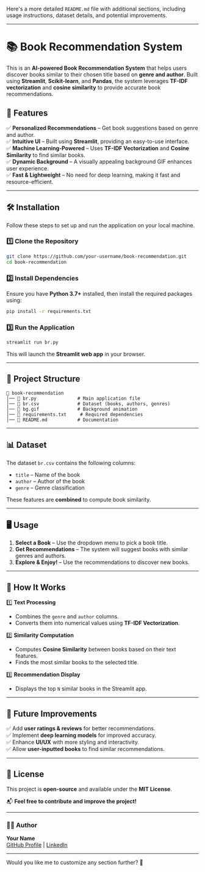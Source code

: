 Here's a more detailed `README.md` file with additional sections, including usage instructions, dataset details, and potential improvements.

---

# 📚 Book Recommendation System  

This is an **AI-powered Book Recommendation System** that helps users discover books similar to their chosen title based on **genre and author**. Built using **Streamlit**, **Scikit-learn**, and **Pandas**, the system leverages **TF-IDF vectorization** and **cosine similarity** to provide accurate book recommendations.

## 🚀 Features  
✅ **Personalized Recommendations** – Get book suggestions based on genre and author.  
✅ **Intuitive UI** – Built using **Streamlit**, providing an easy-to-use interface.  
✅ **Machine Learning-Powered** – Uses **TF-IDF Vectorization** and **Cosine Similarity** to find similar books.  
✅ **Dynamic Background** – A visually appealing background GIF enhances user experience.  
✅ **Fast & Lightweight** – No need for deep learning, making it fast and resource-efficient.  

---

## 🛠 Installation  

Follow these steps to set up and run the application on your local machine.  

### 1️⃣ Clone the Repository  
```bash
git clone https://github.com/your-username/book-recommendation.git
cd book-recommendation
```

### 2️⃣ Install Dependencies  
Ensure you have **Python 3.7+** installed, then install the required packages using:  
```bash
pip install -r requirements.txt
```

### 3️⃣ Run the Application  
```bash
streamlit run br.py
```
This will launch the **Streamlit web app** in your browser.

---

## 📂 Project Structure  

```
📁 book-recommendation
│── 📄 br.py               # Main application file
│── 📄 br.csv              # Dataset (books, authors, genres)
│── 📄 bg.gif              # Background animation
│── 📄 requirements.txt     # Required dependencies
│── 📄 README.md           # Documentation
```

---

## 📊 Dataset  

The dataset `br.csv` contains the following columns:  
- `title` – Name of the book  
- `author` – Author of the book  
- `genre` – Genre classification  

These features are **combined** to compute book similarity.

---

## 🖥 Usage  

1. **Select a Book** – Use the dropdown menu to pick a book title.  
2. **Get Recommendations** – The system will suggest books with similar genres and authors.  
3. **Explore & Enjoy!** – Use the recommendations to discover new books.  

---

## 🔬 How It Works  

1️⃣ **Text Processing**  
   - Combines the `genre` and `author` columns.  
   - Converts them into numerical values using **TF-IDF Vectorization**.  

2️⃣ **Similarity Computation**  
   - Computes **Cosine Similarity** between books based on their text features.  
   - Finds the most similar books to the selected title.  

3️⃣ **Recommendation Display**  
   - Displays the top `N` similar books in the Streamlit app.  

---

## 🚀 Future Improvements  

✅ Add **user ratings & reviews** for better recommendations.  
✅ Implement **deep learning models** for improved accuracy.  
✅ Enhance **UI/UX** with more styling and interactivity.  
✅ Allow **user-inputted books** to find similar recommendations.  

---

## 📜 License  

This project is **open-source** and available under the **MIT License**.  

📬 **Feel free to contribute and improve the project!**  

---

### 👨‍💻 Author  
**Your Name**  
[GitHub Profile](https://github.com/your-username) | [LinkedIn](https://linkedin.com/in/your-profile)  

---

Would you like me to customize any section further? 🚀
